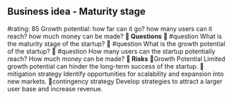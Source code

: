 

## Business idea - Maturity stage
#rating: 85
Growth potential: how far can it go? how many users can it reach? how much money can be made?
**💭 Questions**
💭 #question What is the maturity stage of the startup?
 💭 #question What is the growth potential of the startup?
 💭 #question How many users can the startup potentially reach? How much money can be made?
**🚨 Risks**
🚨Growth Potential
Limited growth potential can hinder the long-term success of the startup.
🚨mitigation strategy
Identify opportunities for scalability and expansion into new markets.
🚨contingency strategy
Develop strategies to attract a larger user base and increase revenue.




